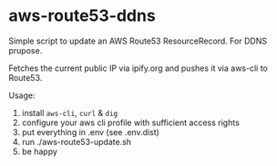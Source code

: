 # aws-route53-ddns

Simple script to update an AWS Route53 ResourceRecord. For DDNS prupose.

Fetches the current public IP via ipify.org and pushes it via aws-cli to Route53.

Usage:
1. install `aws-cli`, `curl` & `dig`
2. configure your aws cli profile with sufficient access rights
3. put everything in .env (see .env.dist)
4. run ./aws-route53-update.sh
5. be happy
